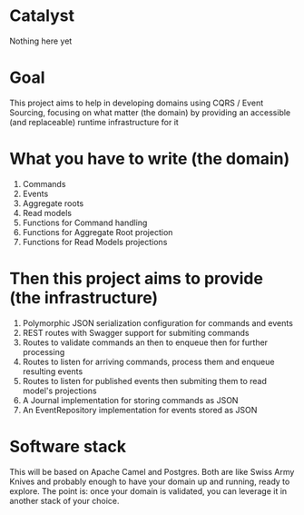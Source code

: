 # Catalyst
Nothing here yet

# Goal
This project aims to help in developing domains using CQRS /  Event Sourcing, focusing on what matter (the domain) by providing an accessible (and replaceable) runtime infrastructure for it

# What you have to write (the domain)
1. Commands
2. Events
3. Aggregate roots
4. Read models
5. Functions for Command handling
6. Functions for Aggregate Root projection 
7. Functions for Read Models projections

# Then this project aims to provide (the infrastructure)
1. Polymorphic JSON serialization configuration for commands and events 
2. REST routes with Swagger support for submiting commands
3. Routes to validate commands an then to enqueue then for further processing
4. Routes to listen for arriving commands, process them and enqueue resulting events
5. Routes to listen for published events then submiting them to read model's projections
6. A Journal implementation for storing commands as JSON
7. An EventRepository implementation for events stored as JSON

# Software stack
This will be based on Apache Camel and Postgres. Both are like Swiss Army Knives and probably enough to have your domain up and running, ready to explore. The point is: once your domain is validated, you can leverage it in another stack of your choice. 
